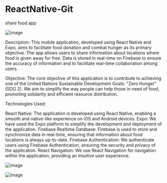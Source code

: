 # ReactNative-Git
 share food app

 
![image](https://github.com/p341ky/ReactNative-Git/assets/137674114/dd5251fe-58c7-4c12-9f6d-9ebbbba5f31b)

Description:
This mobile application, developed using React Native and Expo, aims to facilitate food donation and combat hunger as its primary objective. The app allows users to share information about locations where food is given away for free. Data is stored in real-time on Firebase to ensure the accuracy of information and to facilitate real-time collaboration among users.

Objective:
The core objective of this application is to contribute to achieving one of the United Nations Sustainable Development Goals: "Zero Hunger" (SDG 2). We aim to simplify the way people can help those in need of food, promoting solidarity and efficient resource distribution.

Technologies Used:

React Native: The application is developed using React Native, enabling a smooth and native-like experience on iOS and Android devices.
Expo: We have used the Expo platform to simplify the development and deployment of the application.
Firebase Realtime Database: Firebase is used to store and synchronize data in real-time, ensuring that information about food locations is always up-to-date.
Firebase Authentication: We authenticate users using Firebase Authentication, ensuring the security and privacy of the application.
React Navigation: We use React Navigation for navigation within the application, providing an intuitive user experience.


![image](https://github.com/p341ky/ReactNative-Git/assets/137674114/0bd5a253-c34e-43b1-b1ba-4f808ce2bb88)

![image](https://github.com/p341ky/ReactNative-Git/assets/137674114/edbe7ac5-a2ed-4252-9dbd-ed28d3cdf264)
